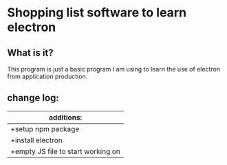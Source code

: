 # Shopping list software to learn electron


## What is it?
This program is just a basic program I am using to learn the use of electron from application production.


## change log: 
|additions:|
|-------------------|
| +setup npm package |
| +install electron |
| +empty JS file to start working on |
